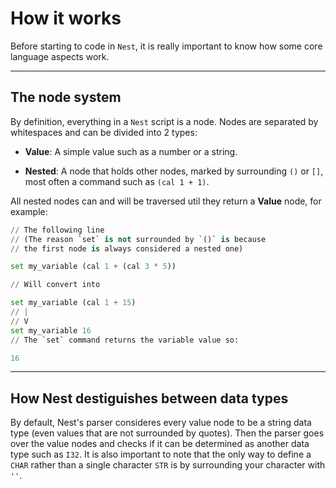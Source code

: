 # How it works
Before starting to code in `Nest`, it is really important to know how some core language aspects work.

___
## The node system

By definition, everything in a `Nest` script is a node. Nodes are separated by whitespaces and can be divided into 2 types:

* **Value**: A simple value such as a number or a string.

* **Nested**: A node that holds other nodes, marked by surrounding `()` or `[]`, most often a command such as `(cal 1 + 1)`. 

All nested nodes can and will be traversed util they return a **Value** node, for example:

```Python
// The following line
// (The reason `set` is not surrounded by `()` is because 
// the first node is always considered a nested one)

set my_variable (cal 1 + (cal 3 * 5))

// Will convert into

set my_variable (cal 1 + 15)
// |
// V
set my_variable 16
// The `set` command returns the variable value so:

16
```


___
## How Nest destiguishes between data types

By default, Nest's parser consideres every value node to be a string data type (even values that are not surrounded by quotes). Then the parser goes over the value nodes and checks if it can be determined as another data type such as `I32`. 
It is also important to note that the only way to define a `CHAR` rather than a single character `STR` is by surrounding your character with `''`.


